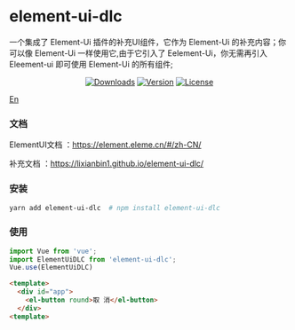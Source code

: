 # element-ui-dlc

一个集成了 Element-Ui 插件的补充UI组件，它作为 Element-Ui 的补充内容；你可以像 Element-Ui 一样使用它,由于它引入了 Eelement-Ui，你无需再引入 Eleement-ui 即可使用 Element-Ui 的所有组件;

<p align="center">
  <a href="https://npmcharts.com/compare/element-ui-dlc?minimal=true"><img src="https://img.shields.io/npm/dm/element-ui-dlc.svg?sanitize=true" alt="Downloads"></a>
  <a href="https://www.npmjs.com/package/element-ui-dlc"><img src="https://img.shields.io/npm/v/element-ui-dlc.svg?sanitize=true" alt="Version"></a>
  <a href="https://www.npmjs.com/package/element-ui-dlc"><img src="https://img.shields.io/npm/l/element-ui-dlc.svg?sanitize=true" alt="License"></a>
</p>

[En](./README_en.md)

### 文档

ElementUI文档 ：https://element.eleme.cn/#/zh-CN/

补充文档 ：https://lixianbin1.github.io/element-ui-dlc/

### 安装

```sh
yarn add element-ui-dlc  # npm install element-ui-dlc
```

### 使用

```js
import Vue from 'vue';
import ElementUiDLC from 'element-ui-dlc';
Vue.use(ElementUiDLC)
```

```html
<template>
  <div id="app">
    <el-button round>取 消</el-button>
  </div>
<template>
```